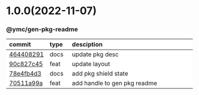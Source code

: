 
<style>
table{
    display:table;
    width:100%;
}
table th:nth-of-type(1),table th:nth-of-type(2) {
    width:12%;
}
</style>


<a name="1.0.0"></a>
# 1.0.0(2022-11-07)
### @ymc/gen-pkg-readme

<div align="center" style="margin-left: auto;margin-right: auto;background:white;">

commit|type|desciption
:----|:----|:----
[464408291](https://github.com/ymc-github/js-idea/commit/646440829139b88a253fc44e8c8633d761df42bb)|docs|update pkg desc
[90c827c45](https://github.com/ymc-github/js-idea/commit/f90c827c454d281c93cc96a0a6a6864ef849941e)|feat|update layout
[78e4fb4d3](https://github.com/ymc-github/js-idea/commit/b78e4fb4d38a05536a6a28a1929b227b9d4319bc)|docs|add pkg shield state
[70511a99a](https://github.com/ymc-github/js-idea/commit/f70511a99a9772f0768b90218994cfbfa388e08e)|feat|add handle to gen pkg readme

</div>